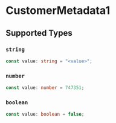 # CustomerMetadata1


## Supported Types

### `string`

```typescript
const value: string = "<value>";
```

### `number`

```typescript
const value: number = 747351;
```

### `boolean`

```typescript
const value: boolean = false;
```

